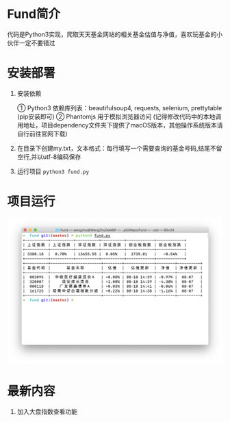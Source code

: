 # Fund简介

代码是Python3实现，爬取天天基金网站的相关基金估值与净值，喜欢玩基金的小伙伴一定不要错过

# 安装部署
1. 安装依赖 

    ① Python3 依赖库列表：beautifulsoup4, requests, selenium, prettytable (pip安装即可)
    ② Phantomjs 用于模拟浏览器访问 (记得修改代码中的本地调用地址，项目dependency文件夹下提供了macOS版本，其他操作系统版本请自行前往官网下载)

2. 在目录下创建my.txt，文本格式：每行填写一个需要查询的基金号码,结尾不留空行,并以utf-8编码保存

3. 运行项目   `python3 fund.py`

# 项目运行
![项目运行截图](https://github.com/JS-WangZhu/Fund/blob/master/pic.png)

# 最新内容 

1. 加入大盘指数查看功能